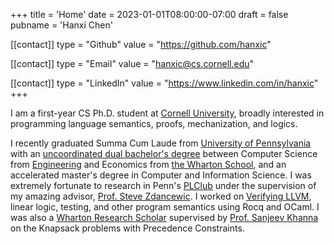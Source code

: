 +++
title = 'Home'
date = 2023-01-01T08:00:00-07:00
draft = false
pubname = 'Hanxi Chen'

[[contact]]
type = "Github"
value = "https://github.com/hanxic"

[[contact]]
type = "Email"
value = "hanxic@cs.cornell.edu"

[[contact]]
type = "LinkedIn"
value = "https://www.linkedin.com/in/hanxic"
+++

I am a first-year CS Ph.D. student at [Cornell University](https://bowers.cornell.edu/), broadly interested in programming language semantics, proofs, mechanization, and logics.

I recently graduated Summa Cum Laude from [University of Pennsylvania](https://www.upenn.edu/) with an [uncoordinated dual bachelor's degree](https://undergrad-inside.wharton.upenn.edu/dual-degree/) between Computer Science from [Engineering](https://www.cis.upenn.edu/) and Economics from [the Wharton School](https://www.wharton.upenn.edu/), and an accelerated master's degree in Computer and Information Science. I was extremely fortunate to research in Penn's [PLClub](https://www.cis.upenn.edu/~plclub/) under the supervision of my amazing advisor, [Prof. Steve Zdancewic](https://www.cis.upenn.edu/~stevez/). I worked on [Verifying LLVM](https://github.com/vellvm/vellvm), linear logic, testing, and other program semantics using Rocq and OCaml. I was also a [Wharton Research Scholar](https://undergrad-inside.wharton.upenn.edu/wrs/) supervised by [Prof. Sanjeev Khanna](https://www.cis.upenn.edu/~sanjeev/) on the Knapsack problems with Precedence Constraints.
